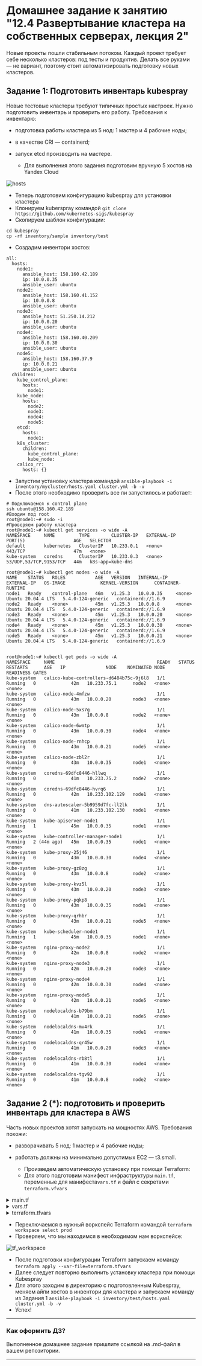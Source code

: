 # Домашнее задание к занятию "12.4 Развертывание кластера на собственных серверах, лекция 2"
Новые проекты пошли стабильным потоком. Каждый проект требует себе несколько кластеров: под тесты и продуктив. Делать все руками — не вариант, поэтому стоит автоматизировать подготовку новых кластеров.

## Задание 1: Подготовить инвентарь kubespray
Новые тестовые кластеры требуют типичных простых настроек. Нужно подготовить инвентарь и проверить его работу. Требования к инвентарю:
* подготовка работы кластера из 5 нод: 1 мастер и 4 рабочие ноды;
* в качестве CRI — containerd;
* запуск etcd производить на мастере.

    - Для выполнения этого задания подготовим вручную 5 хостов на Yandex Cloud

![hosts](img/img_24.png)

- Теперь подготовим конфигурацию kubespray для установки кластера
- Клонируем kuberspray командой `git clone https://github.com/kubernetes-sigs/kubespray`
- Скопируем шаблон конфигурации:

```shell
cd kubespray
cp -rf inventory/sample inventory/test
```

- Создадим инвентори хостов:
```shell
all:
  hosts:
    node1:
      ansible_host: 158.160.42.189
      ip: 10.0.0.35
      ansible_user: ubuntu
    node2:
      ansible_host: 158.160.41.152
      ip: 10.0.0.8
      ansible_user: ubuntu
    node3:
      ansible_host: 51.250.14.212
      ip: 10.0.0.20
      ansible_user: ubuntu
    node4:
      ansible_host: 158.160.40.209
      ip: 10.0.0.30
      ansible_user: ubuntu
    node5:
      ansible_host: 158.160.37.9
      ip: 10.0.0.21
      ansible_user: ubuntu
  children:
    kube_control_plane:
      hosts:
        node1:
    kube_node:
      hosts:
        node2:
        node3:
        node4:
        node5:
    etcd:
      hosts:
        node1:
    k8s_cluster:
      children:
        kube_control_plane:
        kube_node:
    calico_rr:
      hosts: {}
```
- Запустим установку кластера командой `ansible-playbook -i inventory/mycluster/hosts.yaml cluster.yml -b -v`
- После этого необходимо проверить все ли запустилось и работает:
```shell
# Подключаемся к control plane
ssh ubuntu@158.160.42.189
#Входим под root
root@node1:~# sudo -i 
#Проверяем работу кластера
root@node1:~# kubectl get services -o wide -A
NAMESPACE     NAME         TYPE        CLUSTER-IP   EXTERNAL-IP   PORT(S)                  AGE   SELECTOR
default       kubernetes   ClusterIP   10.233.0.1   <none>        443/TCP                  47m   <none>
kube-system   coredns      ClusterIP   10.233.0.3   <none>        53/UDP,53/TCP,9153/TCP   44m   k8s-app=kube-dns

root@node1:~# kubectl get nodes -o wide -A
NAME    STATUS   ROLES           AGE   VERSION   INTERNAL-IP   EXTERNAL-IP   OS-IMAGE             KERNEL-VERSION      CONTAINER-RUNTIME
node1   Ready    control-plane   46m   v1.25.3   10.0.0.35     <none>        Ubuntu 20.04.4 LTS   5.4.0-124-generic   containerd://1.6.9
node2   Ready    <none>          45m   v1.25.3   10.0.0.8      <none>        Ubuntu 20.04.4 LTS   5.4.0-124-generic   containerd://1.6.9
node3   Ready    <none>          45m   v1.25.3   10.0.0.20     <none>        Ubuntu 20.04.4 LTS   5.4.0-124-generic   containerd://1.6.9
node4   Ready    <none>          45m   v1.25.3   10.0.0.30     <none>        Ubuntu 20.04.4 LTS   5.4.0-124-generic   containerd://1.6.9
node5   Ready    <none>          45m   v1.25.3   10.0.0.21     <none>        Ubuntu 20.04.4 LTS   5.4.0-124-generic   containerd://1.6.9


root@node1:~# kubectl get pods -o wide -A
NAMESPACE     NAME                                      READY   STATUS    RESTARTS      AGE   IP               NODE    NOMINATED NODE   READINESS GATES
kube-system   calico-kube-controllers-d6484b75c-9j6l8   1/1     Running   0             42m   10.233.75.1      node2   <none>           <none>
kube-system   calico-node-4mfzw                         1/1     Running   0             43m   10.0.0.20        node3   <none>           <none>
kube-system   calico-node-5xs7g                         1/1     Running   0             43m   10.0.0.8         node2   <none>           <none>
kube-system   calico-node-6wmtp                         1/1     Running   0             43m   10.0.0.30        node4   <none>           <none>
kube-system   calico-node-rnhcp                         1/1     Running   0             43m   10.0.0.21        node5   <none>           <none>
kube-system   calico-node-zbl2r                         1/1     Running   0             43m   10.0.0.35        node1   <none>           <none>
kube-system   coredns-69dfc8446-hllwq                   1/1     Running   0             41m   10.233.75.2      node2   <none>           <none>
kube-system   coredns-69dfc8446-hvrq6                   1/1     Running   0             42m   10.233.102.129   node1   <none>           <none>
kube-system   dns-autoscaler-5b9959d7fc-ll2lk           1/1     Running   0             41m   10.233.102.130   node1   <none>           <none>
kube-system   kube-apiserver-node1                      1/1     Running   1             45m   10.0.0.35        node1   <none>           <none>
kube-system   kube-controller-manager-node1             1/1     Running   2 (44m ago)   45m   10.0.0.35        node1   <none>           <none>
kube-system   kube-proxy-25j46                          1/1     Running   0             43m   10.0.0.30        node4   <none>           <none>
kube-system   kube-proxy-gz8zg                          1/1     Running   0             43m   10.0.0.8         node2   <none>           <none>
kube-system   kube-proxy-kvz5l                          1/1     Running   0             43m   10.0.0.20        node3   <none>           <none>
kube-system   kube-proxy-pqkp8                          1/1     Running   0             43m   10.0.0.35        node1   <none>           <none>
kube-system   kube-proxy-qrhbr                          1/1     Running   0             43m   10.0.0.21        node5   <none>           <none>
kube-system   kube-scheduler-node1                      1/1     Running   1             45m   10.0.0.35        node1   <none>           <none>
kube-system   nginx-proxy-node2                         1/1     Running   0             42m   10.0.0.8         node2   <none>           <none>
kube-system   nginx-proxy-node3                         1/1     Running   0             42m   10.0.0.20        node3   <none>           <none>
kube-system   nginx-proxy-node4                         1/1     Running   0             42m   10.0.0.30        node4   <none>           <none>
kube-system   nginx-proxy-node5                         1/1     Running   0             42m   10.0.0.21        node5   <none>           <none>
kube-system   nodelocaldns-b79bm                        1/1     Running   0             41m   10.0.0.21        node5   <none>           <none>
kube-system   nodelocaldns-mv4rk                        1/1     Running   0             41m   10.0.0.35        node1   <none>           <none>
kube-system   nodelocaldns-qr45w                        1/1     Running   0             41m   10.0.0.20        node3   <none>           <none>
kube-system   nodelocaldns-rb8tl                        1/1     Running   0             41m   10.0.0.30        node4   <none>           <none>
kube-system   nodelocaldns-tgv92                        1/1     Running   0             41m   10.0.0.8         node2   <none>           <none>
```

## Задание 2 (*): подготовить и проверить инвентарь для кластера в AWS
Часть новых проектов хотят запускать на мощностях AWS. Требования похожи:
* разворачивать 5 нод: 1 мастер и 4 рабочие ноды;
* работать должны на минимально допустимых EC2 — t3.small.

  * Произведем автоматическую установку при помощи Terraform:
  * Для этого подготовим манифест инфраструктуры `main.tf`, переменные для манифеста`vars.tf` и файл с секретами `terraform.vfvars`

<details>
<summary>main.tf</summary>

```json
terraform {
  required_providers {
    yandex = {
      source = "yandex-cloud/yandex"
    }
  }
  required_version = ">= 0.13"
}

provider "yandex" {
  token         = var.yc_token
  cloud_id      = var.yc_cloud_id
  zone          = var.yc_region
  folder_id     = var.yc_folder_id
}


resource "yandex_compute_image" "my_image" {
  description   = "Test image"
  source_family = "ubuntu-2004-lts"
  folder_id     = var.yc_folder_id
  min_disk_size = 10
  os_type       = "linux"
}


locals {
  instance = {
    default     = 0
    prod        = 2
    stage       = 1
  }
}

resource "yandex_compute_instance" "master" {
  name = "cp-vm-${count.index}-${terraform.workspace}"
  zone = "ru-central1-a"

  resources {
    cores  = 4
    memory = 8
  }

  boot_disk {
    initialize_params {
      image_id  = "${yandex_compute_image.my_image.id}"
      size      = 30
    }
  }

  network_interface {
    subnet_id = yandex_vpc_subnet.subnet10.id
    nat       = true
  }

  metadata = {
    ssh-keys = "${var.ssh_user}:${file("~/.ssh/id_rsa.pub")}"
  }
  count         = local.instance[terraform.workspace]
}


locals {
  id = toset([
  "0",
  "1",
  "2",
  ])
}


resource "yandex_compute_instance" "node" {

  for_each      = local.id
  name          = "node-${each.key}-${terraform.workspace}"

  lifecycle {
    create_before_destroy = true
  }

  resources {
    cores       = 2
    memory      = 4
  }

  boot_disk {
    initialize_params {
      image_id  = "${yandex_compute_image.my_image.id}"
      size = 50
    }
  }

  network_interface {
    subnet_id   = yandex_vpc_subnet.subnet10.id
    nat         = true
  }

  metadata = {
    ssh-keys = "ubuntu:${file("~/.ssh/id_rsa.pub")}"
  }

}


resource "yandex_vpc_network" "test_network" {
  name = "test-net"
}

resource "yandex_vpc_subnet" "subnet10" {
  v4_cidr_blocks = ["10.0.0.0/16"]
  zone           = "ru-central1-a"
  network_id     = "${yandex_vpc_network.test_network.id}"
}


// Create SA
resource "yandex_iam_service_account" "sa" {
  folder_id = "${var.yc_folder_id}"
  name      = "tf-test-sa"
}

// Grant permissions
resource "yandex_resourcemanager_folder_iam_member" "sa-editor" {
  folder_id = "${var.yc_folder_id}"
  role      = "storage.editor"
  member    = "serviceAccount:${yandex_iam_service_account.sa.id}"
}

// Create Static Access Keys
resource "yandex_iam_service_account_static_access_key" "sa-static-key" {
  service_account_id = yandex_iam_service_account.sa.id
  description        = "static access key for object storage"
}

// Use keys to create bucket
resource "yandex_storage_bucket" "stage732-1235gwosn" {
  access_key = yandex_iam_service_account_static_access_key.sa-static-key.access_key
  secret_key = yandex_iam_service_account_static_access_key.sa-static-key.secret_key
  bucket = "bigbucket"
}
```
</details>

<details>
<summary>vars.tf</summary>

```json
variable "yc_token" {
   default = ""
}

variable "yc_cloud_id" {
  default = ""
}

variable "yc_folder_id" {
  default = ""
}

variable "yc_region" {
  default = ""
}

variable "ssh_user" {
  default = ""
}

```
</details>

<details>
<summary>terraform.tfvars</summary>

```json
yc_token = "secret"
yc_cloud_id = "secret"
yc_folder_id = "secret"
yc_region = "ru-central1-a"
ssh_user = "ubuntu"
```
</details>

* Переключаемся в нужный воркспейс Terraform командой `terraform workspace select prod`
* Проверяем, что мы находимся в необходимом нам воркспейсе:

![tf_workspace](img/img_23.png)

* После подготовки конфигурации Terraform запускаем команду `terraform apply --var-file=terraform.tfvars`
* Далее следует повторно выполнить установку кластера при помощи Kubespray
* Для этого заходим в директорию с подготовленным Kubespray, меняем айпи хостов в инвентори для кластера и запускаем команду из Задания 1 `ansible-playbook -i inventory/test/hosts.yaml cluster.yml -b -v`
* Успех!


---

### Как оформить ДЗ?

Выполненное домашнее задание пришлите ссылкой на .md-файл в вашем репозитории.

---
